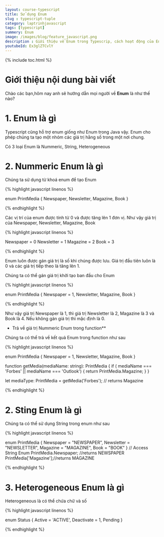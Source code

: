```yaml
---
layout: course-typescript
title: Sử dụng Enum  
slug : typescript-tuple
category: laptrinhjavascript
tags: [typescript]
summery: Enum   
image: /images/blog/feature_javascript.png
description : Giới thiệu về Enum trong Typescrip, cách hoạt động của Enum trong Typescrip
youtubeId: Ex3glZTCvlY
---
```


{% include toc.html %}

# **Giới thiệu nội dung bài viết**

Chào các bạn,hôm nay anh sẽ hướng dẫn mọi người về <b>Enum</b> là như thế nào? 

# **1. Enum là gì**

Typescript cũng hỗ trợ enum giống như Enum trong Java vậy. Enum cho phép chúng ta tạo một nhóm các giá trị hằng số trong một nơi chung.

Có 3 loại Enum là Nummeric, String, Heterogeneous


# **2. Nummeric Enum là gì**

Chúng ta sử dụng từ khoá enum để tạo Enum

{% highlight javascript  linenos %}

enum PrintMedia {
  Newspaper,
  Newsletter,
  Magazine,
  Book
}

{% endhighlight %}

Các vị trí của enum được tính từ 0 và được tăng lên 1 đơn vị. Như vậy giá trị của Newspaper, Newsletter, Magazine, Book

{% highlight javascript  linenos %}

Newspaper = 0
Newsletter = 1
Magazine = 2
Book = 3

{% endhighlight %}

Enum luôn được gán giá trị là số khi chúng được lưu. Giá trị đầu tiên luôn là 0 và các giá trị tiếp theo là tăng lên 1.

Chúng ta có thể gán giá trị khởi tạo ban đầu cho Enum

{% highlight javascript  linenos %}

enum PrintMedia {
  Newspaper = 1,
  Newsletter,
  Magazine,
  Book
}

{% endhighlight %}

Như vậy giá trị Newspaper là 1, thì giá trị Newsletter là 2, Magazine là 3 và Book là 4. Nếu không gán giá trị thì mặc định là 0.

- Trả về giá trị Nummeric Enum trong function**

Chúng ta có thể trả về kết quả Enum trong function như sau

{% highlight javascript  linenos %}

enum PrintMedia {
    Newspaper = 1,
    Newsletter,
    Magazine,
    Book
}

function getMedia(mediaName: string): PrintMedia {
    if (  mediaName === 'Forbes' || mediaName === 'Outlook') {
        return PrintMedia.Magazine;
    }
 }

let mediaType: PrintMedia = getMedia('Forbes'); // returns Magazine

{% endhighlight %}


# **2. Sting Enum là gì**

Chúng ta có thể sử dụng String trong enum như sau

{% highlight javascript  linenos %}

enum PrintMedia {
    Newspaper = "NEWSPAPER",
    Newsletter = "NEWSLETTER",
    Magazine = "MAGAZINE",
    Book = "BOOK"
}
// Access String Enum 
PrintMedia.Newspaper; //returns NEWSPAPER
PrintMedia['Magazine'];//returns MAGAZINE

{% endhighlight %}

# **3. Heterogeneous Enum là gì**

Heterogeneous là có thể chứa chữ và số

{% highlight javascript  linenos %}

enum Status { 
    Active = 'ACTIVE', 
    Deactivate = 1, 
    Pending
}

{% endhighlight %}







